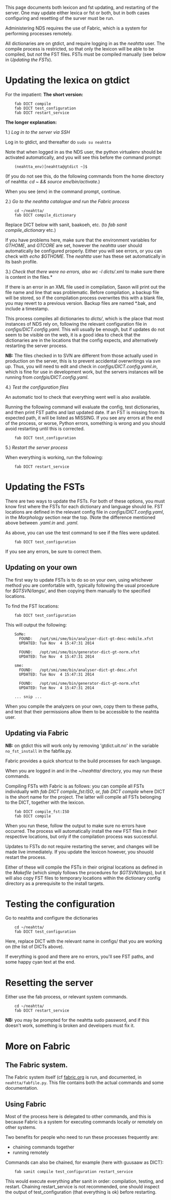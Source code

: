 This page documents both lexicon and fst updating, and restarting of the server.
One may update either lexica or fst or both, but in both cases configuring and
resetting of the surver must be run.

Administering NDS requires the use of Fabric, which is a system for performing
processes remotely.

All dictionaries are on gtdict, and require logging in
as the *neahtta* user. The compile process is
restricted, so that only the lexicon will be able to be compiled, but *not*
the FST files. FSTs must be compiled manually (see below in *Updating the FSTs*).

# Updating the lexica on gtdict

For the impatient: **The short version:**

```
    fab DICT compile
    fab DICT test_configuration
    fab DICT restart_service
```

**The longer explanation:**

1.) *Log in to the server via SSH*

Log in to gtdict, and thereafter do `sudo su neahtta`

Note that when logged in as the NDS user, the python virtualenv should be
activated automatically, and you will see this before the command prompt:

```
    (neahtta_env)[neahtta@gtdict ~]$
```

(If you do not see this, do the following commands from the home directory of
neahtta: *cd ~ && source env/bin/activate*.)

When you see (env) in the command prompt, continue.

2.) *Go to the neahtta catalogue and run the Fabric process*

```
	cd ~/neahtta/
	fab DICT compile_dictionary
```

Replace DICT below with sanit, baakoeh, etc. (to *fab sanit compile_dictionary* etc.)

If you have problems here, make sure that the environment variables for
*GTHOME*, and *GTCORE* are set, however the *neahtta* user should
automatically be configured properly. Either you will see errors, or you can
check with *echo $GTHOME*. The *neahtta* user has these set automatically
in its bash profile.

3.) *Check that there were no errors, also wc -l dicts/*.xml to make sure there is content in the files.*

If there is an error in an XML file used in compilation, Saxon will print out
the file name and line that was problematic. Before compilation, a backup file
will be stored, so if the compilation process overwrites this with a blank
file, you may revert to a previous version. Backup files are named *.bak, and
include a timestamp.

This process compiles all dictionaries to *dicts/*, which is the place that
most instances of NDS rely on, following the relevant configuration file in
*configs/DICT.config.yaml*. This will usually be enough, but if updates do
not seem to be visible on the web, it is a good idea to check that the
dictionaries are in the locations that the config expects, and alternatively
restarting the server process.

**NB:** The files checked in to SVN are different from those actually used in
production on the server, this is to prevent accidental overwritings via *svn up*.
Thus, you will need to edit and check in *configs/DICT.config.yaml.in*,
which is fine for use in development work, but the servers instances will be
running from *confgis/DICT.config.yaml*.

4.) *Test the configuration files*

An automatic tool to check that everything went well is also available.

Running the following command will evaluate the config, test dictionaries, and
then print FST paths and last updated date. If an FST is missing from its
expected path, it will be listed as MISSING. If you see any errors at the end
of the process, or worse, Python errors, something is wrong and you should
avoid restarting until this is corrected.

```
    fab DICT test_configuration
```

5.) *Restart the server process*

When everything is working, run the following:

```
    fab DICT restart_service
```

# Updating the FSTs

There are two ways to update the FSTs. For both of these options, you must
know first where the FSTs for each dictionary and language should lie.
FST locations are defined in the relevant config file in
*configs/DICT.config.yaml*, in the *Morphology* section near the top.
(Note the difference mentioned above between *.yaml.in* and *.yaml*.

As above, you can use the test command to see if the files were updated.

```
    fab DICT test_configuration
```

If you see any errors, be sure to correct them.

##  Updating on your own

The first way to update FSTs is to do so on your own, using whichever method
you are comfortable with, typically following the usual procedure for
*$GTSVN/langs/*, and then copying them manually to the specified locations.

To find the FST locations:

```
    fab DICT test_configuration
```

This will output the following:

```
    SoMe:
      FOUND:   /opt/smi/sme/bin/analyser-dict-gt-desc-mobile.xfst
      UPDATED: Tue Nov  4 15:47:31 2014

      FOUND:   /opt/smi/sme/bin/generator-dict-gt-norm.xfst
      UPDATED: Tue Nov  4 15:47:31 2014

    sme:
      FOUND:   /opt/smi/sme/bin/analyser-dict-gt-desc.xfst
      UPDATED: Tue Nov  4 15:47:31 2014

      FOUND:   /opt/smi/sme/bin/generator-dict-gt-norm.xfst
      UPDATED: Tue Nov  4 15:47:31 2014

    ... snip ...

```

When you compile the analyzers on your own, copy them to these paths, and test
that their permissions allow them to be accessible to the neahtta user.

##  Updating via Fabric

**NB:** on gtdict this will work only by removing 'gtdict.uit.no' in the variable `no_fst_install` in the fabfile.py.

Fabric provides a quick shortcut to the build processes for each language.

When you are logged in and in the *~/neahtta/* directory, you may run these
commands.

Compiling FSTs with Fabric is as follows: you can compile all FSTs
individually with *fab DICT compile_fst:ISO*, or,
*fab DICT compile* where DICT is the short name for the project. The
latter will compile all FSTs belonging to the DICT, together with the lexicon.

```
    fab DICT compile_fst:ISO
    fab DICT compile
```

When you run these, follow the output to make sure no errors have occurred. The
process will automatically install the new FST files in their respective
locations, but only if the compilation process was successful.

Updates to FSTs do not require restarting the server, and changes will be made
live immediately. If you update the lexicon however, you shouold restart the
process.

Either of these will compile the FSTs in their original locations as defined in
the *Makefile* (which simply follows the procedures for *$GTSVN/langs*),
but it will also copy FST files to temporary locations within the dictionary
config directory as a prerequisite to the install targets.

#  Testing the configuration

Go to neahtta and configure the dictionaries

```
    cd ~/neahtta/
    fab DICT test_configuration
```

Here, replace DICT with the relevant name in configs/ that you are working on (the list of DICTs above).

If everything is good and there are no errors, you'll see FST paths, and some happy cyan text at the end.

# Resetting the server

Either use the fab process, or relevant system commands.

```
    cd ~/neahtta/
    fab DICT restart_service
```

**NB:** you may be prompted for the neahtta sudo password, and if this doesn't
work, something is broken and developers must fix it.

#  More on Fabric

## The Fabric system.

The Fabric system itself (cf [fabric.org](http://fabfile.org/) is run,
and documented, in `neahtta/fabfile.py`. This file contains both
the actual commands and some documentation.

## Using Fabric

Most of the process here is delegated to other commands, and this is because
Fabric is a system for executing commands locally or remotely on other systems.

Two benefits for people who need to run these processes frequently are:

 * chaining commands together
 * running remotely

Commands can also be chained, for example (here with guusaaw as DICT):

```
    fab sanit compile test_configuration restart_service
```

This would execute everything after sanit in order: compilation, testing, and
restart. Chaining restart_service is not recommended, one should inspect the output of test_configuration (that everything is ok) before restarting.
